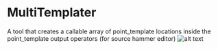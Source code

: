 # MultiTemplater
A tool that creates a callable array of point_template locations inside the point_template output operators (for source hammer editor)
![alt text](https://github.com/R60D/MultiTemplater/blob/main/image.png)
